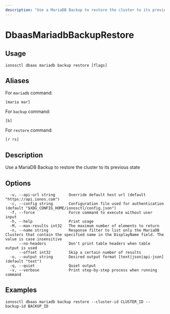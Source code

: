 ```yaml
---
description: "Use a MariaDB Backup to restore the cluster to its previous state"
---
```


# DbaasMariadbBackupRestore

## Usage

```text
ionosctl dbaas mariadb backup restore [flags]
```

## Aliases

For `mariadb` command:

```text
[maria mar]
```

For `backup` command:

```text
[b]
```

For `restore` command:

```text
[r rs]
```

## Description

Use a MariaDB Backup to restore the cluster to its previous state

## Options

```text
  -u, --api-url string      Override default host url (default "https://api.ionos.com")
  -c, --config string       Configuration file used for authentication (default "$XDG_CONFIG_HOME/ionosctl/config.json")
  -f, --force               Force command to execute without user input
  -h, --help                Print usage
  -M, --max-results int32   The maximum number of elements to return
  -n, --name string         Response filter to list only the MariaDB Clusters that contain the specified name in the DisplayName field. The value is case insensitive
      --no-headers          Don't print table headers when table output is used
      --offset int32        Skip a certain number of results
  -o, --output string       Desired output format [text|json|api-json] (default "text")
  -q, --quiet               Quiet output
  -v, --verbose             Print step-by-step process when running command
```

## Examples

```text
ionosctl dbaas mariadb backup restore --cluster-id CLUSTER_ID --backup-id BACKUP_ID
```

